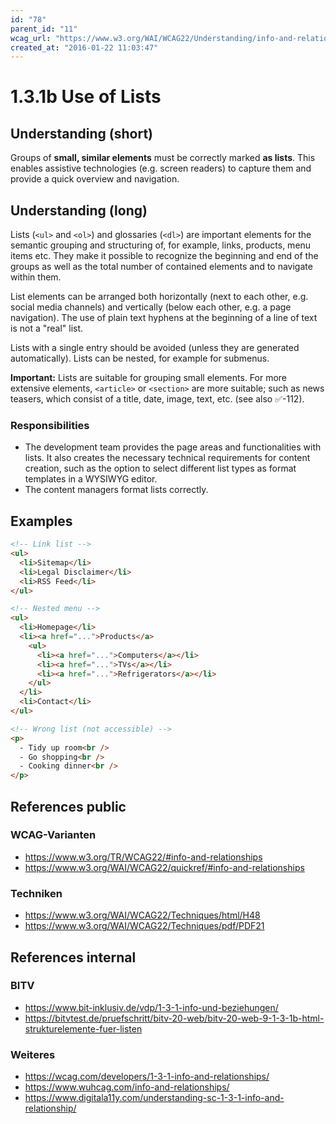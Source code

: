```yaml
---
id: "78"
parent_id: "11"
wcag_url: "https://www.w3.org/WAI/WCAG22/Understanding/info-and-relationships.html"
created_at: "2016-01-22 11:03:47"
---
```


# 1.3.1b Use of Lists

## Understanding (short)

Groups of **small, similar elements** must be correctly marked **as lists**. This enables assistive technologies (e.g. screen readers) to capture them and provide a quick overview and navigation.

## Understanding (long)

Lists (`<ul>` and `<ol>`) and glossaries (`<dl>`) are important elements for the semantic grouping and structuring of, for example, links, products, menu items etc. They make it possible to recognize the beginning and end of the groups as well as the total number of contained elements and to navigate within them.

List elements can be arranged both horizontally (next to each other, e.g. social media channels) and vertically (below each other, e.g. a page navigation). The use of plain text hyphens at the beginning of a line of text is not a "real" list.

Lists with a single entry should be avoided (unless they are generated automatically). Lists can be nested, for example for submenus.

**Important:** Lists are suitable for grouping small elements. For more extensive elements, `<article>` or `<section>` are more suitable; such as news teasers, which consist of a title, date, image, text, etc. (see also ✅-112).

### Responsibilities

- The development team provides the page areas and functionalities with lists. It also creates the necessary technical requirements for content creation, such as the option to select different list types as format templates in a WYSIWYG editor.
- The content managers format lists correctly.

## Examples

```html
<!-- Link list -->
<ul>
  <li>Sitemap</li>
  <li>Legal Disclaimer</li>
  <li>RSS Feed</li>
</ul>

<!-- Nested menu -->
<ul>
  <li>Homepage</li>
  <li><a href="...">Products</a>
    <ul>
      <li><a href="...">Computers</a></li>
      <li><a href="...">TVs</a></li>
      <li><a href="...">Refrigerators</a></li>
    </ul>
  </li>
  <li>Contact</li>
</ul>

<!-- Wrong list (not accessible) -->
<p>
  - Tidy up room<br />
  - Go shopping<br />
  - Cooking dinner<br />
</p>
```

## References public

### WCAG-Varianten
- <https://www.w3.org/TR/WCAG22/#info-and-relationships>
- <https://www.w3.org/WAI/WCAG22/quickref/#info-and-relationships>

### Techniken
- <https://www.w3.org/WAI/WCAG22/Techniques/html/H48>
- <https://www.w3.org/WAI/WCAG22/Techniques/pdf/PDF21>

## References internal

### BITV
- <https://www.bit-inklusiv.de/vdp/1-3-1-info-und-beziehungen/>
- <https://bitvtest.de/pruefschritt/bitv-20-web/bitv-20-web-9-1-3-1b-html-strukturelemente-fuer-listen>

### Weiteres
- <https://wcag.com/developers/1-3-1-info-and-relationships/>
- <https://www.wuhcag.com/info-and-relationships/>
- <https://www.digitala11y.com/understanding-sc-1-3-1-info-and-relationship/>